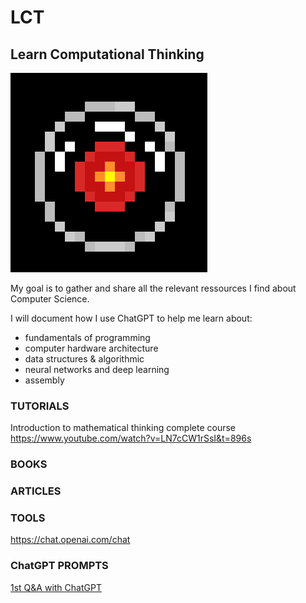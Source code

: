 # LCT
## Learn Computational Thinking

![Hello Dave...](https://github.com/pixiesue/LCT/blob/5ac91493cd1d4797c04fd56ad6f3883c7052ea4c/hal9000_400x400%20(2).png "8bit Hal")
 
My goal is to gather and share all the relevant ressources I find about Computer Science.

I will document how I use ChatGPT to help me learn about:
- fundamentals of programming
- computer hardware architecture
- data structures & algorithmic
- neural networks and deep learning
- assembly


### TUTORIALS
Introduction to mathematical thinking complete course  
https://www.youtube.com/watch?v=LN7cCW1rSsI&t=896s

### BOOKS


### ARTICLES

### TOOLS
https://chat.openai.com/chat

### ChatGPT PROMPTS
[1st Q&A with ChatGPT](https://github.com/pixiesue/LCT/blob/5caa54794eb5b5a94e5d9ad0fbd9a32d40eea923/CompSci%20&%20CompThinking%20Introduction.mhtml)
